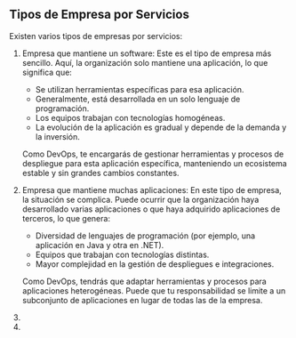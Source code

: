 <h2 align="left"> Tipos de Empresa por Servicios </h2>

<p align="left"> Existen varios tipos de empresas por servicios:

1. Empresa que mantiene un software: Este es el tipo de empresa más sencillo. Aquí, la organización solo mantiene una aplicación, lo que significa que:

    * Se utilizan herramientas específicas para esa aplicación.
    * Generalmente, está desarrollada en un solo lenguaje de programación.
    * Los equipos trabajan con tecnologías homogéneas.
    * La evolución de la aplicación es gradual y depende de la demanda y la inversión.

    Como DevOps, te encargarás de gestionar herramientas y procesos de despliegue para esta aplicación específica, manteniendo un ecosistema estable y sin grandes cambios constantes.

2. Empresa que mantiene muchas aplicaciones: En este tipo de empresa, la situación se complica. Puede ocurrir que la organización haya desarrollado varias aplicaciones o que haya adquirido aplicaciones de terceros, lo que genera:

    * Diversidad de lenguajes de programación (por ejemplo, una aplicación en Java y otra en .NET).
    * Equipos que trabajan con tecnologías distintas.
    * Mayor complejidad en la gestión de despliegues e integraciones.

    Como DevOps, tendrás que adaptar herramientas y procesos para aplicaciones heterogéneas. Puede que tu responsabilidad se limite a un subconjunto de aplicaciones en lugar de todas las de la empresa.

3.

4. 

</p>